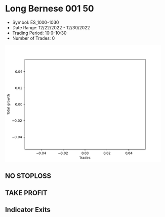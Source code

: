 # Long Bernese 001 50 
- Symbol: ES_1000-1030
- Date Range: 12/22/2022 - 12/30/2022
- Trading Period: 10:0-10:30
- Number of Trades: 0

![Plot](LongBernese00150ES_1000-1030.png)
## NO STOPLOSS














## TAKE PROFIT











## Indicator Exits

